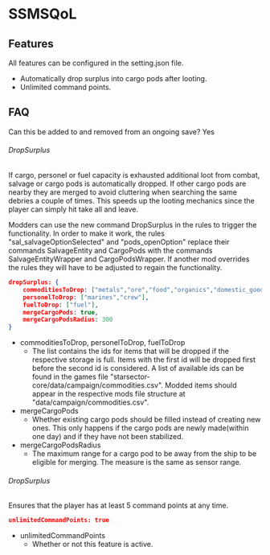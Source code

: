 # SSMSQoL

## Features

All features can be configured in the setting.json file.

* Automatically drop surplus into cargo pods after looting.
* Unlimited command points.

## FAQ

Can this be added to and removed from an ongoing save? Yes

###### DropSurplus

If cargo, personel or fuel capacity is exhausted additional loot from combat, salvage or cargo pods is automatically dropped. If other cargo pods are nearby they are merged to avoid cluttering when searching the same debries a couple of times. This speeds up the looting mechanics since the player can simply hit take all and leave.

Modders can use the new command DropSurplus in the rules to trigger the functionality. In order to make it work, the rules "sal_salvageOptionSelected" and "pods_openOption" replace their commands SalvageEntity and CargoPods with the commands SalvageEntityWrapper and CargoPodsWrapper. If another mod overrides the rules they will have to be adjusted to regain the functionality.

```json
dropSurplus: {
	commoditiesToDrop: ["metals","ore","food","organics","domestic_goods","rare_ore","rare_metals","volatiles","heavy_machinery","supplies"],
	personelToDrop: ["marines","crew"],
	fuelToDrop: ["fuel"],
	mergeCargoPods: true,
	mergeCargoPodsRadius: 300
}
```

* commoditiesToDrop, personelToDrop, fuelToDrop
  * The list contains the ids for items that will be dropped if the respective storage is full. Items with the first id will be dropped first before the second id is considered. A list of available ids can be found in the games file "starsector-core/data/campaign/commodities.csv". Modded items should appear in the respective mods file structure at "data/campaign/commodities.csv".
* mergeCargoPods
  * Whether existing cargo pods should be filled instead of creating new ones. This only happens if the cargo pods are newly made(within one day) and if they have not been stabilized.
* mergeCargoPodsRadius
  * The maximum range for a cargo pod to be away from the ship to be eligible for merging. The measure is the same as sensor range.
  
###### DropSurplus

Ensures that the player has at least 5 command points at any time.

```json
unlimitedCommandPoints: true
```

* unlimitedCommandPoints
  * Whether or not this feature is active.
  
